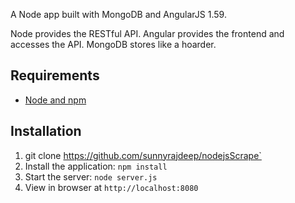 

A Node app built with MongoDB and AngularJS 1.59. 

Node provides the RESTful API. Angular provides the frontend and accesses the API. MongoDB stores like a hoarder.

## Requirements

- [Node and npm](http://nodejs.org)

## Installation

1. git clone https://github.com/sunnyrajdeep/nodejsScrape`
2. Install the application: `npm install`
3. Start the server: `node server.js`
4. View in browser at `http://localhost:8080`